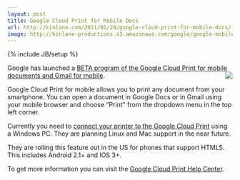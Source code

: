 ```yaml
---
layout: post
title: Google Cloud Print for Mobile Docs
url: http://kinlane.com/2011/01/24/google-cloud-print-for-mobile-docs/
image: http://kinlane-productions.s3.amazonaws.com/google/google-mobile-cloud-print.png
---
```

{% include JB/setup %}
<p>
     Google has launched a <a href="http://googlemobile.blogspot.com/2011/01/cloud-printing-on-go.html" target="_blank">BETA program of the Google Cloud Print for mobile documents and Gmail for mobile</a>. <img src="http://kinlane-productions.s3.amazonaws.com/google/google-mobile-cloud-print.png"  align="right" />
</p>

<p>
     Google Cloud Print for mobile allows you to print any document from your smartphone. You can open a document in Google Docs or in Gmail using your mobile browser and choose "Print" from the dropdown menu in the top left corner.
</p>

<p>
     Currently you need to <a href="http://www.google.com/cloudprint" target="_blank">connect your printer to the Google Cloud Print</a> using a Windows PC. They are planning Linux and Mac support in the near future.
</p>

<p>
     They are rolling this feature out in the US for phones that support HTML5. This includes Android 2.1+ and IOS 3+.
</p>

<p>
     To get more information you can visit the <a href="http://www.google.com/cloudprint" target="_blank">Google Cloud Print Help Center</a>.
</p>